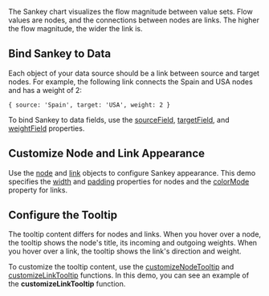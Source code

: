 The Sankey chart visualizes the flow magnitude between value sets. Flow values are nodes, and the connections between nodes are links. The higher the flow magnitude, the wider the link is.

## Bind Sankey to Data

Each object of your data source should be a link between source and target nodes. For example, the following link connects the Spain and USA nodes and has a weight of 2:

    { source: 'Spain', target: 'USA', weight: 2 }

To bind Sankey to data fields, use the [sourceField](/Documentation/ApiReference/UI_Components/dxSankey/Configuration/#sourceField), [targetField](/Documentation/ApiReference/UI_Components/dxSankey/Configuration/#targetField), and [weightField](/Documentation/ApiReference/UI_Components/dxSankey/Configuration/#weightField) properties.

## Customize Node and Link Appearance

Use the [node](/Documentation/ApiReference/UI_Components/dxSankey/Configuration/node/) and [link](/Documentation/ApiReference/UI_Components/dxSankey/Configuration/link/) objects to configure Sankey appearance. This demo specifies the [width](/Documentation/ApiReference/UI_Components/dxSankey/Configuration/node/#width) and [padding](/Documentation/ApiReference/UI_Components/dxSankey/Configuration/node/#padding) properties for nodes and the [colorMode](/Documentation/ApiReference/UI_Components/dxSankey/Configuration/link/#colorMode) property for links.

## Configure the Tooltip

The tooltip content differs for nodes and links. When you hover over a node, the tooltip shows the node's title, its incoming and outgoing weights. When you hover over a link, the tooltip shows the link's direction and weight. 

To customize the tooltip content, use the [customizeNodeTooltip](/Documentation/ApiReference/UI_Components/dxSankey/Configuration/tooltip/#customizeNodeTooltip) and [customizeLinkTooltip](/Documentation/ApiReference/UI_Components/dxSankey/Configuration/tooltip/#customizeLinkTooltip) functions. In this demo, you can see an example of the **customizeLinkTooltip** function.